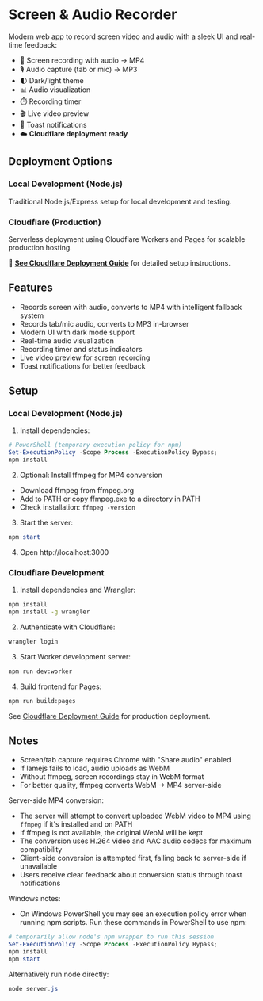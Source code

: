 # Screen & Audio Recorder

Modern web app to record screen video and audio with a sleek UI and real-time feedback:

- 🎥 Screen recording with audio → MP4
- 🎙️ Audio capture (tab or mic) → MP3
- 🌓 Dark/light theme
- 📊 Audio visualization
- ⏱️ Recording timer
- 🎬 Live video preview
- 🔔 Toast notifications
- ☁️ **Cloudflare deployment ready**

## Deployment Options

### Local Development (Node.js)
Traditional Node.js/Express setup for local development and testing.

### Cloudflare (Production)
Serverless deployment using Cloudflare Workers and Pages for scalable production hosting.

📖 **[See Cloudflare Deployment Guide](CLOUDFLARE_DEPLOYMENT.md)** for detailed setup instructions.

## Features

- Records screen with audio, converts to MP4 with intelligent fallback system
- Records tab/mic audio, converts to MP3 in-browser
- Modern UI with dark mode support
- Real-time audio visualization
- Recording timer and status indicators
- Live video preview for screen recording
- Toast notifications for better feedback

## Setup

### Local Development (Node.js)

1. Install dependencies:
```powershell
# PowerShell (temporary execution policy for npm)
Set-ExecutionPolicy -Scope Process -ExecutionPolicy Bypass;
npm install
```

2. Optional: Install ffmpeg for MP4 conversion
- Download ffmpeg from ffmpeg.org
- Add to PATH or copy ffmpeg.exe to a directory in PATH
- Check installation: `ffmpeg -version`

3. Start the server:
```powershell
npm start
```

4. Open http://localhost:3000

### Cloudflare Development

1. Install dependencies and Wrangler:
```bash
npm install
npm install -g wrangler
```

2. Authenticate with Cloudflare:
```bash
wrangler login
```

3. Start Worker development server:
```bash
npm run dev:worker
```

4. Build frontend for Pages:
```bash
npm run build:pages
```

See [Cloudflare Deployment Guide](CLOUDFLARE_DEPLOYMENT.md) for production deployment.

## Notes

- Screen/tab capture requires Chrome with "Share audio" enabled
- If lamejs fails to load, audio uploads as WebM
- Without ffmpeg, screen recordings stay in WebM format
- For better quality, ffmpeg converts WebM → MP4 server-side

Server-side MP4 conversion:
- The server will attempt to convert uploaded WebM video to MP4 using `ffmpeg` if it's installed and on PATH
- If ffmpeg is not available, the original WebM will be kept
- The conversion uses H.264 video and AAC audio codecs for maximum compatibility
- Client-side conversion is attempted first, falling back to server-side if unavailable
- Users receive clear feedback about conversion status through toast notifications

Windows notes:
- On Windows PowerShell you may see an execution policy error when running npm scripts. Run these commands in PowerShell to use npm:

```powershell
# temporarily allow node's npm wrapper to run this session
Set-ExecutionPolicy -Scope Process -ExecutionPolicy Bypass;
npm install
npm start
```

Alternatively run node directly:

```powershell
node server.js
```

